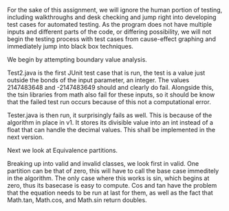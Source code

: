 For the sake of this assignment, we will ignore the human portion of testing, including walkthroughs and desk checking and jump right into
developing test cases for automated testing. As the program does not have multiple inputs and different parts of the code, 
or differing possibility, we will not begin the testing process with test cases from cause-effect graphing and immediately jump into black
box techniques.

We begin by attempting boundary value analysis.

Test2.java is the first JUnit test case that is run, the test is a value just outside the bonds of the input parameter, an integer. The
values 2147483648 and -2147483649 should and clearly do fail. Alongside this, the tsin libraries from math also fail for these inputs, so 
it should be know that the failed test run occurs because of this not a computational error.

Tester.java is then run, it surprisingly fails as well. This is because of the algorithm in place in v1. It stores its divisible value 
into an int instead of a float that can handle the decimal values. This shall be implemented in the next version.

Next we look at Equivalence partitions.

Breaking up into valid and invalid classes, we look first in valid. One partition can be that of zero, this will have to call the base case
immeditely in the algorithm. The only case where this works is sin, which begins at zero, thus its basecase is easy to compute. Cos and tan
have the problem that the equation needs to be run at last for them, as well as the fact that Math.tan, Math.cos, and Math.sin return doubles.

